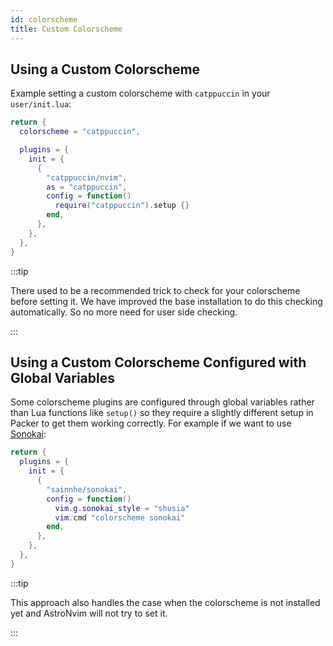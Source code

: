 ```yaml
---
id: colorscheme
title: Custom Colorscheme
---
```


## Using a Custom Colorscheme

Example setting a custom colorscheme with `catppuccin` in your `user/init.lua`:

```lua
return {
  colorscheme = "catppuccin",

  plugins = {
    init = {
      {
        "catppuccin/nvim",
        as = "catppuccin",
        config = function()
          require("catppuccin").setup {}
        end,
      },
    },
  },
}
```

:::tip

There used to be a recommended trick to check for your colorscheme before setting it. We have improved the base installation to do this checking automatically. So no more need for user side checking.

:::

## Using a Custom Colorscheme Configured with Global Variables

Some colorscheme plugins are configured through global variables rather than Lua functions like `setup()` so they require a slightly different setup in Packer to get them working correctly. For example if we want to use [Sonokai](https://github.com/sainnhe/sonokai):

```lua
return {
  plugins = {
    init = {
      {
        "sainnhe/sonokai",
        config = function()
          vim.g.sonokai_style = "shusia"
          vim.cmd "colorscheme sonokai"
        end,
      },
    },
  },
}
```

:::tip

This approach also handles the case when the colorscheme is not installed yet and AstroNvim will not try to set it.

:::
